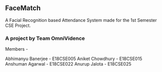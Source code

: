 ## FaceMatch

A Facial Recognition based Attendance System made for the 1st Semester CSE Project.

### A project by Team OmniVidence

Members - 

Abhimanyu Banerjee - E18CSE005
Aniket Chowdhury - E18CSE015
Anshuman Agarwal - E18CSE022
Anurup Jalota - E18CSE025
